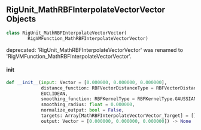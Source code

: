 ## RigUnit_MathRBFInterpolateVectorVector Objects

```python
class RigUnit_MathRBFInterpolateVectorVector(
        RigVMFunction_MathRBFInterpolateVectorVector)
```

deprecated: 'RigUnit_MathRBFInterpolateVectorVector' was renamed to 'RigVMFunction_MathRBFInterpolateVectorVector'.

<a id="unreal.RigUnit_MathRBFInterpolateVectorVector.__init__"></a>

#### __init__

```python
def __init__(input: Vector = [0.000000, 0.000000, 0.000000],
             distance_function: RBFVectorDistanceType = RBFVectorDistanceType.
             EUCLIDEAN,
             smoothing_function: RBFKernelType = RBFKernelType.GAUSSIAN,
             smoothing_radius: float = 0.000000,
             normalize_output: bool = False,
             targets: Array[MathRBFInterpolateVectorVector_Target] = [],
             output: Vector = [0.000000, 0.000000, 0.000000]) -> None
```

<a id="unreal.MathRBFInterpolateVectorColor_Target"></a>